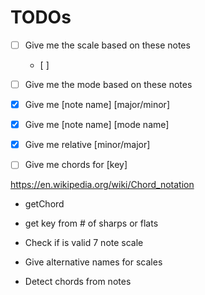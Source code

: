 # TODOs

- [ ] Give me the scale based on these notes
  - [ ]
- [ ] Give me the mode based on these notes

- [x] Give me [note name] [major/minor]
- [x] Give me [note name] [mode name]
- [x] Give me relative [minor/major]
- [ ] Give me chords for [key]

https://en.wikipedia.org/wiki/Chord_notation

- getChord

- get key from # of sharps or flats
- Check if is valid 7 note scale
- Give alternative names for scales
- Detect chords from notes
